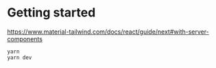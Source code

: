 # Getting started

https://www.material-tailwind.com/docs/react/guide/next#with-server-components

```
yarn
yarn dev
```
